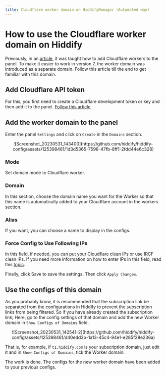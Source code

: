 ```yaml
---
title: Cloudflare worker domain on HiddifyManager (Automated way)
---
```


<div dir="ltr" markdown="1">


# How to use the Cloudflare worker domain on Hiddify
Previously, in an [article](/manager/wiki/How-to-set-up-and-use-Cloudflare-workers), it was taught how to add Cloudflare workers to the panel. To make it easier to work in version 7, the worker domain was introduced as a separate domain. Follow this article till the end to get familiar with this domain.

## Add Cloudflare API token

For this, you first need to create a Cloudflare development token or key and then add it to the panel. [Follow this article](/manager/wiki/Get-Cloudflare-API).


## Add the worker domain to the panel
Enter the panel `Settings` and click on `Create` in the `Domains` section.

<div align=center markdown=1>
![Screenshot_20230531_143400](https://github.com/hiddify/hiddify-config/assets/125398461/1d3d5365-7598-47fb-8ff1-2fdd44e6c328)

</div>


### Mode
Set domain mode to Cloudflare worker.

### Domain
In this section, choose the domain name you want for the Worker so that this name is automatically added to your Cloudflare account in the workers section.

### Alias
If you want, you can choose a name to display in the configs.

### Force Config to Use Following IPs
In this field, if needed, you can put your Cloudflare clean IPs or use IRCF clean IPs. If you need more information on how to enter IPs in this field, read this [topic](https://github-com.translate.goog/hiddify/hiddify-config/discussions/2009?_x_tr_sl=fa&_x_tr_tl=en&_x_tr_hl=en&_x_tr_pto=wapp).

Finally, click Save to save the settings. Then click `Apply Changes`.

## Use the configs of this domain
As you probably know, it is recommended that the subscription link be separated from the configurations in Hiddify to prevent the subscription links from being filtered. So if you have already created the subscription link; Here, go to the config settings of that domain and add the new Worker domain in `Show Configs of Domains` field.


<div align=center markdown=1>
![Screenshot_20230531_142541-2](https://github.com/hiddify/hiddify-config/assets/125398461/d40edd3b-1a13-45c4-94e1-e285f28e236a)

</div>


That is, for example, if `t1.hiddify.com` is your subscription domain, just edit it and in `Show Configs of Domains`, tick the Worker domain.

The work is done. The configs for the new worker domain have been added to your previous configs.
